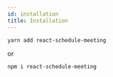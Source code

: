 ```yaml
---
id: installation
title: Installation
---
```


```bash
yarn add react-schedule-meeting
```
or

```bash
npm i react-schedule-meeting
```
